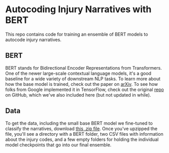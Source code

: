 # Autocoding Injury Narratives with BERT
This repo contains code for training an ensemble of BERT models to autocode injury narratives. 

## BERT
BERT stands for Bidirectional Encoder Representations from Transformers. One of the newer large-scale contextual language models, it's a good baseline for a wide variety of downstream NLP tasks. To learn more about how the base model is trained, check out the paper on [arXiv](https://arxiv.org/abs/1810.04805). To see how folks from Google implemented it in TensorFlow, check out the original [repo]() on GitHub, which we've also included here (but not updated in while).

## Data
To get the data, including the small base BERT model we fine-tuned to classify the narratives, download [this .zip file](https://www.dropbox.com/s/10iu4rslh6pre81/injury_autocoding.zip?dl=1). Once you've upzipped the file, you'll see a directory with a BERT folder, two CSV files with information about the injury codes, and a few empty folders for holding the individual model checkpoints that go into our final ensemble.
